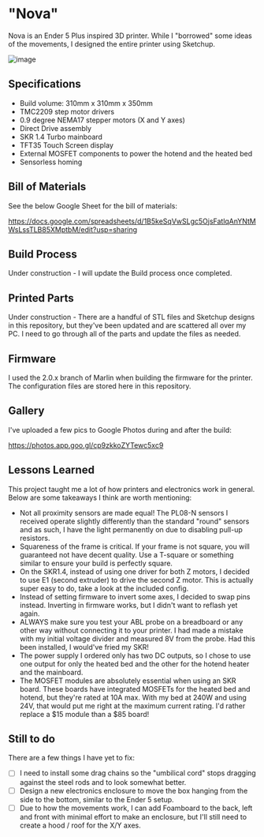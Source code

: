 # "Nova"
Nova is an Ender 5 Plus inspired 3D printer. While I "borrowed" some ideas of the movements, I designed the entire printer using Sketchup.

![image](https://user-images.githubusercontent.com/17118188/117857136-74b8c900-b25a-11eb-9464-94b7c1c22436.png)

## Specifications
- Build volume: 310mm x 310mm x 350mm
- TMC2209 step motor drivers
- 0.9 degree NEMA17 stepper motors (X and Y axes)
- Direct Drive assembly 
- SKR 1.4 Turbo mainboard
- TFT35 Touch Screen display
- External MOSFET components to power the hotend and the heated bed
- Sensorless homing

## Bill of Materials
See the below Google Sheet for the bill of materials:

https://docs.google.com/spreadsheets/d/1B5keSqVwSLgc5OjsFatlqAnYNtMWsLssTLB85XMptbM/edit?usp=sharing

## Build Process
Under construction - I will update the Build process once completed.

## Printed Parts
Under construction - There are a handful of STL files and Sketchup designs in this repository, but they've been updated and are scattered all over my PC. I need to go through all of the parts and update the files as needed.

## Firmware
I used the 2.0.x branch of Marlin when building the firmware for the printer. The configuration files are stored here in this repository.

## Gallery
I've uploaded a few pics to Google Photos during and after the build:

https://photos.app.goo.gl/cp9zkkoZYTewc5xc9

## Lessons Learned
This project taught me a lot of how printers and electronics work in general. Below are some takeaways I think are worth mentioning:
- Not all proximity sensors are made equal! The PL08-N sensors I received operate slightly differently than the standard "round" sensors and as such, I have the light permanently on due to disabling pull-up resistors.
- Squareness of the frame is critical. If your frame is not square, you will guaranteed not have decent quality. Use a T-square or something similar to ensure your build is perfectly square.
- On the SKR1.4, instead of using one driver for both Z motors, I decided to use E1 (second extruder) to drive the second Z motor. This is actually super easy to do, take a look at the included config.
- Instead of setting firmware to invert some axes, I decided to swap pins instead. Inverting in firmware works, but I didn't want to reflash yet again.
- ALWAYS make sure you test your ABL probe on a breadboard or any other way without connecting it to your printer. I had made a mistake with my initial voltage divider and measured 8V from the probe. Had this been installed, I would've fried my SKR!
- The power supply I ordered only has two DC outputs, so I chose to use one output for only the heated bed and the other for the hotend heater and the mainboard.
- The MOSFET modules are absolutely essential when using an SKR board. These boards have integrated MOSFETs for the heated bed and hotend, but they're rated at 10A max. With my bed at 240W and using 24V, that would put me right at the maximum current rating. I'd rather replace a $15 module than a $85 board!

## Still to do
There are a few things I have yet to fix:
- [ ] I need to install some drag chains so the "umbilical cord" stops dragging against the steel rods and to look somewhat better.
- [ ] Design a new electronics enclosure to move the box hanging from the side to the bottom, similar to the Ender 5 setup.
- [ ] Due to how the movements work, I can add Foamboard to the back, left and front with minimal effort to make an enclosure, but I'll still need to create a hood / roof for the X/Y axes.
